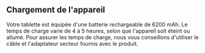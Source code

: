 ## Chargement de l'appareil

Votre tablette est équipée d'une batterie rechargeable de 6200 mAh. Le temps de charge varie de 4 à 5 heures, selon que l'appareil soit éteint ou allumé. Pour assurer les temps de charge, nous vous conseillons d'utiliser le câble et l'adaptateur secteur fournis avec le produit.
